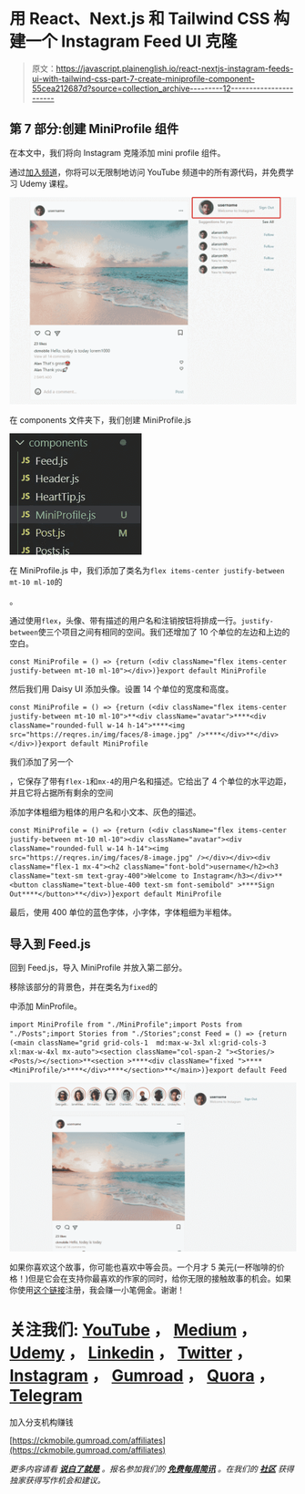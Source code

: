 # 用 React、Next.js 和 Tailwind CSS 构建一个 Instagram Feed UI 克隆

> 原文：<https://javascript.plainenglish.io/react-nextjs-instagram-feeds-ui-with-tailwind-css-part-7-create-miniprofile-component-55cea212687d?source=collection_archive---------12----------------------->

## 第 7 部分:创建 MiniProfile 组件

在本文中，我们将向 Instagram 克隆添加 mini profile 组件。

通过[加入频道](https://www.youtube.com/channel/UCu4-4FnutvSHVo9WHvq80Ww/join)，你将可以无限制地访问 YouTube 频道中的所有源代码，并免费学习 Udemy 课程。

![](img/b17e0f300e471bbaf1c183950b5832c4.png)

在 components 文件夹下，我们创建 MiniProfile.js

![](img/0c06057868fd6304424c06f14ce586ff.png)

在 MiniProfile.js 中，我们添加了类名为`flex items-center justify-between mt-10 ml-10`的

。

通过使用`flex`，头像、带有描述的用户名和注销按钮将排成一行。`justify-between`使三个项目之间有相同的空间。我们还增加了 10 个单位的左边和上边的空白。

```
const MiniProfile = () => {return (<div className="flex items-center justify-between mt-10 ml-10"></div>)}export default MiniProfile
```

然后我们用 Daisy UI 添加头像。设置 14 个单位的宽度和高度。

```
const MiniProfile = () => {return (<div className="flex items-center justify-between mt-10 ml-10">**<div className="avatar">****<div className="rounded-full w-14 h-14">****<img src="https://reqres.in/img/faces/8-image.jpg" />****</div>**</div></div>)}export default MiniProfile
```

我们添加了另一个

，它保存了带有`flex-1`和`mx-4`的用户名和描述。它给出了 4 个单位的水平边距，并且它将占据所有剩余的空间

添加字体粗细为粗体的用户名和小文本、灰色的描述。

```
const MiniProfile = () => {return (<div className="flex items-center justify-between mt-10 ml-10"><div className="avatar"><div className="rounded-full w-14 h-14"><img src="https://reqres.in/img/faces/8-image.jpg" /></div></div><div className="flex-1 mx-4"><h2 className="font-bold">username</h2><h3 className="text-sm text-gray-400">Welcome to Instagram</h3></div>**<button className="text-blue-400 text-sm font-semibold" >****Sign Out****</button>**</div>)}export default MiniProfile
```

最后，使用 400 单位的蓝色字体，小字体，字体粗细为半粗体。

## 导入到 Feed.js

回到 Feed.js，导入 MiniProfile 并放入第二部分。

移除该部分的背景色，并在类名为`fixed`的

中添加 MinProfile。

```
import MiniProfile from "./MiniProfile";import Posts from "./Posts";import Stories from "./Stories";const Feed = () => {return (<main className="grid grid-cols-1  md:max-w-3xl xl:grid-cols-3  xl:max-w-4xl mx-auto"><section className="col-span-2 "><Stories/><Posts/></section>**<section >****<div className="fixed ">****<MiniProfile/>****</div>****</section>**</main>)}export default Feed
```

![](img/525fe61ae0b14d847cb0378e56877822.png)

如果你喜欢这个故事，你可能也喜欢中等会员。一个月才 5 美元(一杯咖啡的价格！)但是它会在支持你最喜欢的作家的同时，给你无限的接触故事的机会。如果你使用[这个链接](https://ckmobile.medium.com/membership)注册，我会赚一小笔佣金。谢谢！

# 关注我们: [YouTube](https://www.youtube.com/channel/UCu4-4FnutvSHVo9WHvq80Ww?sub_confirmation=1) ， [Medium](https://ckmobile.medium.com/) ， [Udemy](https://www.udemy.com/user/cyruschan2/) ， [Linkedin](https://www.linkedin.com/company/ckmobi/) ， [Twitter](https://twitter.com/ckmobilejavasc1) ， [Instagram](https://www.instagram.com/ckmobile8050) ， [Gumroad](https://app.gumroad.com/ckmobile) ， [Quora](https://ckmobile.quora.com/) ， [Telegram](https://t.me/ckmobi)

加入分支机构赚钱

[https://ckmobile.gumroad.com/affiliates](https://ckmobile.gumroad.com/affiliates)

*更多内容请看* [***说白了就是***](http://plainenglish.io/) *。报名参加我们的* [***免费每周简讯***](http://newsletter.plainenglish.io/) *。在我们的* [***社区***](https://discord.gg/GtDtUAvyhW) *获得独家获得写作机会和建议。*